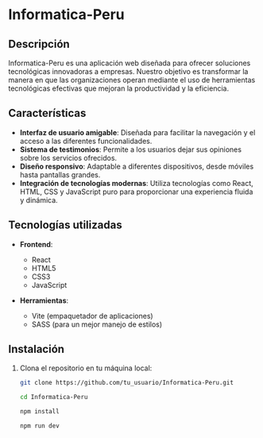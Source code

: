 # Informatica-Peru

## Descripción

Informatica-Peru es una aplicación web diseñada para ofrecer soluciones tecnológicas innovadoras a empresas. Nuestro objetivo es transformar la manera en que las organizaciones operan mediante el uso de herramientas tecnológicas efectivas que mejoran la productividad y la eficiencia.

## Características

- **Interfaz de usuario amigable**: Diseñada para facilitar la navegación y el acceso a las diferentes funcionalidades.
- **Sistema de testimonios**: Permite a los usuarios dejar sus opiniones sobre los servicios ofrecidos.
- **Diseño responsivo**: Adaptable a diferentes dispositivos, desde móviles hasta pantallas grandes.
- **Integración de tecnologías modernas**: Utiliza tecnologías como React, HTML, CSS y JavaScript puro para proporcionar una experiencia fluida y dinámica.

## Tecnologías utilizadas

- **Frontend**:
  - React
  - HTML5
  - CSS3
  - JavaScript

- **Herramientas**:
  - Vite (empaquetador de aplicaciones)
  - SASS (para un mejor manejo de estilos)

## Instalación

1. Clona el repositorio en tu máquina local:

   ```bash
   git clone https://github.com/tu_usuario/Informatica-Peru.git

   cd Informatica-Peru

   npm install

   npm run dev   
